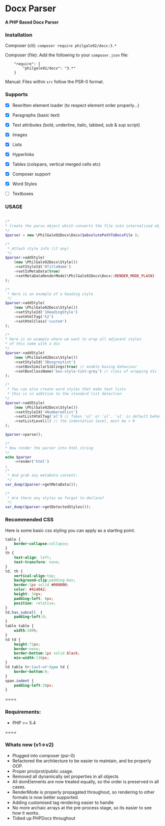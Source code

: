 Docx Parser
====

**A PHP Based Docx Parser**


### Installation ###

Composer (cli): `composer require philgale92/docx:3.*`

Composer (file):  Add the following to your `composer.json` file: 
````
    "require": {
        "philgale92/docx": "3.*"
    }
````

Manual: Files within `src` follow the PSR-0 format.


### Supports ### 

* [x] Rewritten element loader (to respect element order properly...)
* [x] Paragraphs (basic text)
* [x] Text attributes (bold, underline, italic, tabbed, sub & sup script) 
* [x] Images
* [x] Lists
* [x] Hyperlinks
* [x] Tables (colspans, vertical merged cells etc)
* [x] Composer support
* [x] Word Styles
* [ ] Textboxes


### USAGE ### 

````php
    
/*
* Create the parse object which converts the file into internalised objects
*/
$parser = new \PhilGale92Docx\Docx($absolutePathToDocxFile );

/*
 * Attach style info (if any)
 */
$parser->addStyle(
    (new \PhilGale92Docx\Style())
    ->setStyleId('0TitleName')
    ->setIsMetaData(true)
    ->setMetaDataRenderMode(\PhilGale92Docx\Docx::RENDER_MODE_PLAIN)
);

/*
 * Here is an example of a heading style
 */
$parser->addStyle(
    (new \PhilGale92Docx\Style())
    ->setStyleId('1HeadingStyle')
    ->setHtmlTag('h2')
    ->setHtmlClass('custom')
);

/*
* Here is an example where we want to wrap all adjacent styles
* of this name with a div
*/
$parser->addStyle(
    (new \PhilGale92Docx\Style())
    ->setStyleId('3Boxgreytint')
    ->setBoxSimilarSiblings(true) // enable boxing behaviour
    ->setBoxClassName('box-style-tint-grey') // class of wrapping div
);

/*
 * You can also create word styles that make text lists
 * this is in addition to the standard list detection
*/
$parser->addStyle(
    (new \PhilGale92Docx\Style())
    ->setStyleId('4Numberedlist')
    ->setListHtmlTag('ol') // Takes 'ul' or 'ol'. 'ul' is default behaviour 
    ->setListLevel(1) // the indentation level, must be > 0 
);

$parser->parse();

/*
* Now render the parser into html string  
*/
echo $parser
    ->render('html')
;
/*
 * And grab any metaData content:
 */
var_dump($parser->getMetaData());

/*
 * Are there any styles we forgot to declare?
 */
var_dump($parser->getDetectedStyles());


````

### Recommended CSS ###  

Here is some basic css styling you can apply as a starting point.

````css
table {
    border-collapse:collapse;
} 
th {
    text-align: left;
    text-transform: none;
}
td, th { 
    vertical-align:top;
    background-clip:padding-box;
    border:1px solid #000000;
    color: #414042;
    height: 34px;
    padding-left: 6px;
    position: relative;
}
td.has_subcell  {
    padding-left:0;
}
table table {
    width:100%;
}
td td {
    height:72px;  
    border:none;
    border-bottom:1px solid black; 
    min-width:110px;
} 
td table tr:last-of-type td {
    border-bottom:0;
}
span.indent {
    padding-left:36px;
} 
````

====

### Requirements: ### 

- PHP >= 5.4 


====

### Whats new (v1->v2) ###

* Plugged into composer (psr-0)
* Refactored the architecture to be easier to maintain, and be properly OOP.
* Proper priv/prot/public usage.
* Removed all dynamically set properties in all objects
* All domElements are now treated equally, so the order is preserved in all cases.
* RenderMode is properly propagated throughout, so rendering to other formats is now better supported.
* Adding customised tag rendering easier to handle
* No more archaic arrays at the pre-process stage, so its easier to see how it works.
* Tidied up PHPDocs throughout

